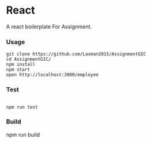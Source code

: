 React
=================

A react boilerplate For Assignment.

### Usage

```
git clone https://github.com/Laxman2015/AssignmentGIC
cd AssignmentGIC/
npm install
npm start
open http://localhost:3000/employee
```

### Test

```

npm run test
```
### Build
npm run build
```
